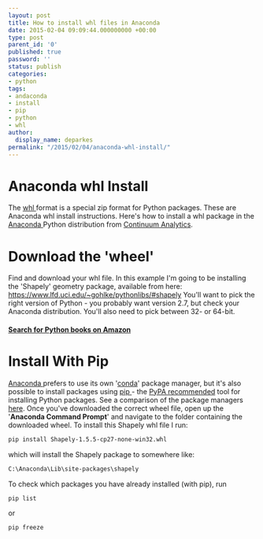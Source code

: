```yaml
---
layout: post
title: How to install whl files in Anaconda
date: 2015-02-04 09:09:44.000000000 +00:00
type: post
parent_id: '0'
published: true
password: ''
status: publish
categories:
- python
tags:
- andaconda
- install
- pip
- python
- whl
author:
  display_name: deparkes
permalink: "/2015/02/04/anaconda-whl-install/"
---
```

<h1>Anaconda whl Install</h1>
The <a href="https://pypi.python.org/pypi/wheel">whl </a>format is a special zip format for Python packages. These are Anaconda whl install instructions.
Here's how to install a whl package in the <a href="https://store.continuum.io/cshop/anaconda/">Anaconda </a>Python distribution from <a href="https://www.continuum.io/">Continuum Analytics</a>.
<h1>Download the 'wheel'</h1>
Find and download your whl file. In this example I'm going to be installing the 'Shapely' geometry package, available from here: <a href="https://www.lfd.uci.edu/~gohlke/pythonlibs/#shapely">https://www.lfd.uci.edu/~gohlke/pythonlibs/#shapely</a>
You'll want to pick the right version of Python - you probably want version 2.7, but check your Anaconda distribution. You'll also need to pick between 32- or 64-bit.
<h4><a href="https://www.amazon.co.uk/gp/search/ref=as_li_qf_sp_sr_il_tl?ie=UTF8&amp;tag=deparkescouk-21&amp;keywords=python&amp;index=aps&amp;camp=1634&amp;creative=6738&amp;linkCode=xm2&amp;linkId=d3a1421318db00a92b4ef19fc11de057">Search for Python books on Amazon</a></h4>
<h1>Install With Pip</h1>
<a href="https://store.continuum.io/cshop/anaconda/">Anaconda </a>prefers to use its own '<a href="https://conda.pydata.org/">conda</a>' package manager, but it's also possible to install packages using <a href="https://pypi.python.org/pypi/pip/">pip </a>- the <a href="https://python-packaging-user-guide.readthedocs.org/en/latest/current.html">PyPA recommended</a> tool for installing Python packages. See a comparison of the package managers <a href="https://stackoverflow.com/questions/20994716/what-is-the-difference-between-pip-and-conda">here</a>.
Once you've downloaded the correct wheel file, open up the '<strong>Anaconda Command Prompt</strong>' and navigate to the folder containing the downloaded wheel.
To install this Shapely whl file I run:

```bash
pip install Shapely‑1.5.5‑cp27‑none‑win32.whl
```

which will install the Shapely package to somewhere like:

```bash
C:\Anaconda\Lib\site-packages\shapely
```

To check which packages you have already installed (with pip), run

```bash
pip list
```

or
```bash
pip freeze
```

